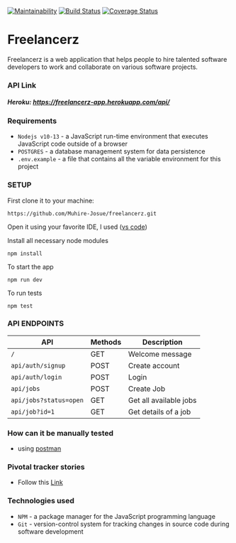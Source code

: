 [![Maintainability](https://api.codeclimate.com/v1/badges/696b28a46a4d9ba447e7/maintainability)](https://codeclimate.com/github/Muhire-Josue/freelancerz/maintainability) [![Build Status](https://travis-ci.org/Muhire-Josue/freelancerz.svg?branch=develop)](https://travis-ci.org/Muhire-Josue/freelancerz) [![Coverage Status](https://coveralls.io/repos/github/Muhire-Josue/freelancerz/badge.svg?branch=develop)](https://coveralls.io/github/Muhire-Josue/freelancerz?branch=develop)

# Freelancerz
Freelancerz is a web application that helps people to hire talented software developers to work and collaborate on various software projects. 


### API Link
##### Heroku:  https://freelancerz-app.herokuapp.com/api/

### Requirements
- `Nodejs v10-13` - a JavaScript run-time environment that executes JavaScript code outside of a browser
- `POSTGRES` - a database management system for data persistence
- `.env.example` - a file that contains all the variable environment for this project

### SETUP
First clone it to your machine: 

```
https://github.com/Muhire-Josue/freelancerz.git
```

Open it using your favorite IDE,
I used ([vs code](https://code.visualstudio.com/download))

Install all necessary node modules
```
npm install
```
To start the app
```
npm run dev
```
To run tests
```
npm test
```
### API ENDPOINTS
| API | Methods  | Description  |
| ------- | --- | --- |
| `/` | GET | Welcome message |
| `api/auth/signup` | POST | Create account |
| `api/auth/login` | POST | Login |
| `api/jobs` | POST | Create Job |
| `api/jobs?status=open` | GET | Get all available jobs |
| `api/job?id=1` | GET | Get details of a job |
### How can it be manually tested
- using [postman](https://www.getpostman.com/downloads/)
### Pivotal tracker stories
- Follow this [Link](https://www.pivotaltracker.com/n/projects/2429064)

### Technologies used

- `NPM` - a package manager for the JavaScript programming language
- `Git` - version-control system for tracking changes in source code during software development
